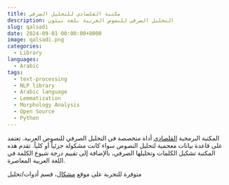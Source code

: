 ```yaml
---
title: مكتبة القلصادي للتحليل الصرفي
description: التحليل الصرفي للنصوص العربية بلغة بيثون
slug: qalsadi
date: 2024-09-01 00:00:00+0000
image: qalsadi.png
categories:
  - Library
languages:
  - Arabic
tags:
  - text-processing
  - NLP library
  - Arabic language
  - Lemmatization
  - Morphology Analysis
  - Open Source
  - Python
---
```


المكتبة البرمجية [القلصادي](https://github.com/linuxscout/qalsadi)  أداة متخصصة في التحليل الصرفي للنصوص العربية. تعتمد على قاعدة بيانات معجمية لتحليل النصوص سواء كانت مشكولة جزئياً أو كلياً. تقدم هذه المكتبة تشكيل الكلمات وتحليلها الصرفي، بالإضافة إلى تقييم درجة شيوع الكلمة في اللغة العربية المعاصرة.

متوفرة للتجربة على موقع [مشكال](http://tahadz.com/mishkal)، قسم  أدوات/تحليل

